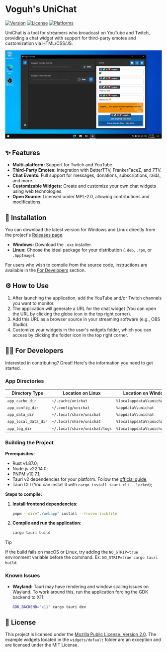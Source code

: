 # Voguh's UniChat

[![Version](https://img.shields.io/badge/version-v1.2.1-blue)](https://github.com/voguh/unichat/releases)
[![License](https://img.shields.io/badge/license-MPL--2.0-green)](./LICENSE)
[![Platforms](https://img.shields.io/badge/platform-windows%20%7C%20linux-lightgrey)]()

UniChat is a tool for streamers who broadcast on YouTube and Twitch, providing a chat widget with support for third-party emotes and customization via HTML/CSS/JS.

<p align="center">
  <img src="docs/screenshot1.png" alt="UniChat Screenshot" width="600"/>
</p>


## ✨ Features

- **Multi-platform:** Support for Twitch and YouTube.
- **Third-Party Emotes:** Integration with BetterTTV, FrankerFaceZ, and 7TV.
- **Chat Events:** Full support for messages, donations, subscriptions, raids, and more.
- **Customizable Widgets:** Create and customize your own chat widgets using web technologies.
- **Open Source:** Licensed under MPL-2.0, allowing contributions and modifications.


## 🚀 Installation

You can download the latest version for Windows and Linux directly from the project's [Releases page](https://github.com/voguh/unichat/releases).

-   **Windows:** Download the `.exe` installer.
-   **Linux:** Choose the ideal package for your distribution (`.deb`, `.rpm`, or `.AppImage`).

For users who wish to compile from the source code, instructions are available in the [For Developers](#-for-developers) section.


## ⚙️ How to Use

1.  After launching the application, add the YouTube and/or Twitch channels you want to monitor.
2.  The application will generate a URL for the chat widget (You can open the URL by clicking the globe icon in the top right corner).
3.  Add this URL as a browser source in your streaming software (e.g., OBS Studio).
4.  Customize your widgets in the user's widgets folder, which you can access by clicking the folder icon in the top right corner.


## 👨‍💻 For Developers

Interested in contributing? Great! Here's the information you need to get started.

### App Directories

| Directory Type       | Location on Linux             | Location on Windows           |
|----------------------|-------------------------------|-------------------------------|
| `app_cache_dir`      | `~/.cache/unichat`            | `%localappdata%\unichat`      |
| `app_config_dir`     | `~/.config/unichat`           | `%appdata%\unichat`           |
| `app_data_dir`       | `~/.local/share/unichat`      | `%appdata%\unichat`           |
| `app_local_data_dir` | `~/.local/share/unichat`      | `%localappdata%\unichat`      |
| `app_log_dir`        | `~/.local/share/unichat/logs` | `%localappdata%\unichat\logs` |

### Building the Project

**Prerequisites:**
- Rust v1.87.0;
- Node.js v22.14.0;
- PNPM v10.7.1;
- Tauri v2 dependencies for your platform. Follow the [official guide](https://v2.tauri.app/start/prerequisites/);
- Tauri CLI (You can install it with `cargo install tauri-cli --locked`);

**Steps to compile:**

1.  **Install frontend dependencies:**
    ```sh
    pnpm --dir="./webapp" install --frozen-lockfile
    ```

2.  **Compile and run the application:**
    ```sh
    cargo tauri build
    ```

> [!TIP]
> If the build fails on macOS or Linux, try adding the `NO_STRIP=true` environment variable before the command. Ex: `NO_STRIP=true cargo tauri build`.

### Known Issues

-   **Wayland:** Tauri may have rendering and window scaling issues on Wayland. To work around this, run the application forcing the GDK backend to X11:
    ```sh
    GDK_BACKEND="x11" cargo tauri dev
    ```


## 📜 License

This project is licensed under the [Mozilla Public License, Version 2.0](./LICENSE). The example widgets located in the `widgets/default` folder are an exception and are licensed under the MIT License.
